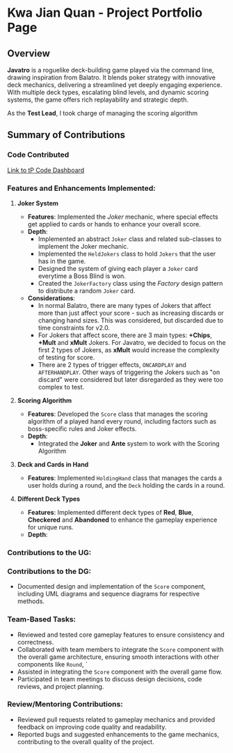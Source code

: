 # Kwa Jian Quan - Project Portfolio Page

## Overview

**Javatro** is a roguelike deck-building game played via the command line, drawing inspiration from Balatro. It blends poker strategy with innovative deck mechanics, delivering a streamlined yet deeply engaging experience. With multiple deck types, escalating blind levels, and dynamic scoring systems, the game offers rich replayability and strategic depth.


As the **Test Lead**, I took charge of managing the scoring algorithm

## Summary of Contributions

### **Code Contributed**
[Link to tP Code Dashboard](https://nus-cs2113-ay2425s2.github.io/tp-dashboard/?search=markneoneo&breakdown=true&sort=groupTitle%20dsc&sortWithin=title&since=2025-02-21&timeframe=commit&mergegroup=&groupSelect=groupByRepos&checkedFileTypes=docs~functional-code~test-code~other)

### **Features and Enhancements Implemented**:
1. **Joker System**
    - **Features**: Implemented the _Joker_ mechanic, where special effects get applied to cards or hands to enhance your overall score.
    - **Depth**:
        - Implemented an abstract `Joker` class and related sub-classes to implement the Joker mechanic.
        - Implemented the `HeldJokers` class to hold `Jokers` that the user has in the game.
        - Designed the system of giving each player a `Joker` card everytime a Boss Blind is won.
        - Created the `JokerFactory` class using the _Factory_ design pattern to distribute a random `Joker` card.
    - **Considerations**:
        - In normal Balatro, there are many types of Jokers that affect more than just affect your score - such as increasing discards or changing hand sizes. This was considered, but discarded due to time constraints for v2.0.
        - For Jokers that affect score, there are 3 main types: **+Chips**, **+Mult** and **xMult** Jokers. For Javatro, we decided to focus on the first 2 types of Jokers, as **xMult** would increase the complexity of testing for score.
        - There are 2 types of trigger effects, `ONCARDPLAY` and `AFTERHANDPLAY`. Other ways of triggering the Jokers such as "on discard" were considered but later disregarded as they were too complex to test.


2. **Scoring Algorithm**
   - **Features**: Developed the `Score` class that manages the scoring algorithm of a played hand every round, including factors such as boss-specific rules and Joker effects.
   - **Depth**:
     - Integrated the **Joker** and **Ante** system to work with the Scoring Algorithm 

3. **Deck and Cards in Hand** 
   - **Features**: Implemented `HoldingHand` class that manages the cards a user holds during a round, and the `Deck` holding the cards in a round.


4. **Different Deck Types**
   - **Features**: Implemented different deck types of **Red**, **Blue**, **Checkered** and **Abandoned** to enhance the gameplay experience for unique runs.
   - **Depth**:
     

### **Contributions to the UG**:

### **Contributions to the DG**:
  - Documented design and implementation of the `Score` component, including UML diagrams and sequence diagrams for respective methods.

### **Team-Based Tasks**:
- Reviewed and tested core gameplay features to ensure consistency and correctness.
- Collaborated with team members to integrate the `Score` component with the overall game architecture, ensuring smooth interactions with other components like `Round`, `
- Assisted in integrating the `Score` component with the overall game flow.
- Participated in team meetings to discuss design decisions, code reviews, and project planning.


### **Review/Mentoring Contributions**:
- Reviewed pull requests related to gameplay mechanics and provided feedback on improving code quality and readability.
- Reported bugs and suggested enhancements to the game mechanics, contributing to the overall quality of the project.